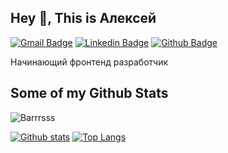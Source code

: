 ## Hey 👋, This is Алексей
[![Gmail Badge](https://img.shields.io/badge/-nekkyy92@gmail.com-c14438?style=flat&logo=Gmail&logoColor=white&link=mailto:nekkyy92@gmail.com)](mailto:nekkyy92@gmail.com) 
[![Linkedin Badge](https://img.shields.io/badge/-https://www.linkedin.com/in/алексейкраснов-4853941ba/-0072b1?style=flat&logo=Linkedin&logoColor=white&link=https://www.linkedin.com/in/https://www.linkedin.com/in/алексейкраснов-4853941ba//)](https://www.linkedin.com/in/https://www.linkedin.com/in/алексейкраснов-4853941ba//) [![Github Badge](https://img.shields.io/badge/-Barrrsss-grey?style=flat&logo=github&logoColor=white&link=https://github.com/Barrrsss/)](https://www.github.com/Barrrsss/) <p align='left'>Начинающий фронтенд разработчик</p>
## Some of my Github Stats
<p align=left> <img src=https://komarev.com/ghpvc/?username=Barrrsss alt=Barrrsss /> </p>

[![Github stats](https://github-readme-stats.vercel.app/api?username=Barrrsss&show_icons=true&include_all_commits=true)](https://github.com/Barrrsss/github-readme-stats)
[![Top Langs](https://github-readme-stats.vercel.app/api/top-langs/?username=Barrrsss&layout=compact)](https://github.com/Barrrsss/github-readme-stats)
